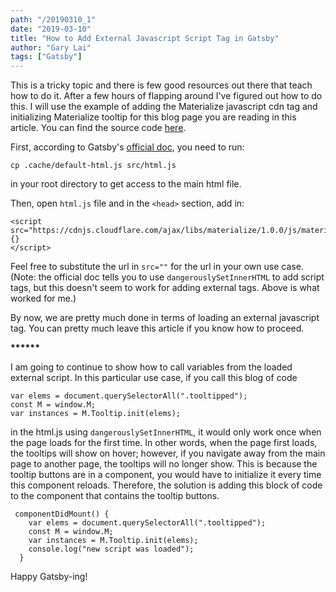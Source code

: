 ```yaml
---
path: "/20190310_1"
date: "2019-03-10"
title: "How to Add External Javascript Script Tag in Gatsby"
author: "Gary Lai"
tags: ["Gatsby"]
---
```


This is a tricky topic and there is few good resources out there that teach how to do it. After a few hours of flapping around I've figured out how to do this. I will use the example of adding the Materialize javascript cdn tag and initializing Materialize tooltip for this blog page you are reading in this article. You can find the source code <a class="link" href="https://github.com/ghlai9665/garys-notebook-gatsby">here</a>.

<!-- prettier-ignore -->
First, according to Gatsby's <a class="link" href="https://www.gatsbyjs.org/docs/custom-html/">official doc</a>, you need to run:

`cp .cache/default-html.js src/html.js`

in your root directory to get access to the main html file.

Then, open `html.js` file and in the `<head>` section, add in:

```
<script src="https://cdnjs.cloudflare.com/ajax/libs/materialize/1.0.0/js/materialize.min.js">
{}
</script>
```

Feel free to substitute the url in `src=""` for the url in your own use case. (Note: the official doc tells you to use `dangerouslySetInnerHTML` to add script tags, but this doesn't seem to work for adding external tags. Above is what worked for me.)

By now, we are pretty much done in terms of loading an external javascript tag. You can pretty much leave this article if you know how to proceed.

<p class="center-align"><strong>   ******                </strong> </p>

I am going to continue to show how to call variables from the loaded external script. In this particular use case, if you call this blog of code

```
var elems = document.querySelectorAll(".tooltipped");
const M = window.M;
var instances = M.Tooltip.init(elems);
```

in the html.js using `dangerouslySetInnerHTML`, it would only work once when the page loads for the first time. In other words, when the page first loads, the tooltips will show on hover; however, if you navigate away from the main page to another page, the tooltips will no longer show. This is because the tooltip buttons are in a component, you would have to initialize it every time this component reloads. Therefore, the solution is adding this block of code to the component that contains the tooltip buttons.

```
 componentDidMount() {
    var elems = document.querySelectorAll(".tooltipped");
    const M = window.M;
    var instances = M.Tooltip.init(elems);
    console.log("new script was loaded");
  }
```

Happy Gatsby-ing!
